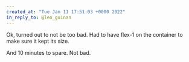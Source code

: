 ```yaml
---
created_at: "Tue Jan 11 17:51:03 +0000 2022"
in_reply_to: @leo_guinan
---
```


Ok, turned out to not be too bad. Had to have flex-1 on the container to make sure it kept its size.

And 10 minutes to spare. Not bad.